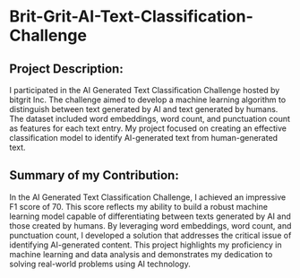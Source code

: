 # Brit-Grit-AI-Text-Classification-Challenge

## Project Description:
I participated in the AI Generated Text Classification Challenge hosted by bitgrit Inc. The challenge aimed to develop a machine learning algorithm to distinguish between text generated by AI and text generated by humans. The dataset included word embeddings, word count, and punctuation count as features for each text entry. My project focused on creating an effective classification model to identify AI-generated text from human-generated text.

## Summary of my Contribution:
In the AI Generated Text Classification Challenge, I achieved an impressive F1 score of 70. This score reflects my ability to build a robust machine learning model capable of differentiating between texts generated by AI and those created by humans. By leveraging word embeddings, word count, and punctuation count, I developed a solution that addresses the critical issue of identifying AI-generated content. This project highlights my proficiency in machine learning and data analysis and demonstrates my dedication to solving real-world problems using AI technology.
